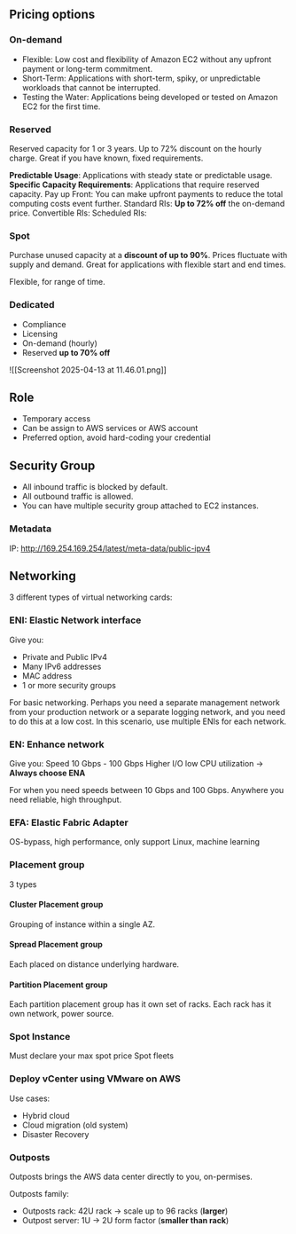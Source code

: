 ## Pricing options

### On-demand

- Flexible: Low cost and flexibility of Amazon EC2 without any upfront payment or long-term commitment.
- Short-Term: Applications with short-term, spiky, or unpredictable workloads that cannot be interrupted.
- Testing the Water: Applications being developed or tested on Amazon EC2 for the first time.

### Reserved

Reserved capacity for 1 or 3 years. Up to 72% discount on the hourly charge. Great if you have known, fixed requirements.

**Predictable Usage**: Applications with steady state or predictable usage.
**Specific Capacity Requirements**: Applications that require reserved capacity.
Pay up Front: You can make upfront payments to reduce the total computing costs event further.
Standard RIs: **Up to 72% off** the on-demand price.
Convertible RIs:
Scheduled RIs:

### Spot

Purchase unused capacity at a **discount of up to 90%**. Prices fluctuate with supply and demand. Great for applications with flexible start and end times.

Flexible, for range of time.

### Dedicated

- Compliance
- Licensing
- On-demand (hourly)
- Reserved **up to 70% off**

![[Screenshot 2025-04-13 at 11.46.01.png]]

## Role

- Temporary access
- Can be assign to AWS services or AWS account
- Preferred option, avoid hard-coding your credential

## Security Group

- All inbound traffic is blocked by default.
- All outbound traffic is allowed.
- You can have multiple security group attached to EC2 instances.

### Metadata

IP: http://169.254.169.254/latest/meta-data/public-ipv4

## Networking

3 different types of virtual networking cards:

### ENI: Elastic Network interface

Give you:

- Private and Public IPv4
- Many IPv6 addresses
- MAC address
- 1 or more security groups

For basic networking. Perhaps you need a separate management network from your production network or a separate logging network, and you need to do this at a low cost. In this scenario, use multiple ENIs for each network.

### EN: Enhance network

Give you:
Speed 10 Gbps - 100 Gbps
Higher I/O low CPU utilization
-> **Always choose ENA**

For when you need speeds between 10 Gbps and 100 Gbps. Anywhere you need reliable, high throughput.

### EFA: Elastic Fabric Adapter

OS-bypass, high performance, only support Linux, machine learning

### Placement group

3 types

#### Cluster Placement group

Grouping of instance within a single AZ.

#### Spread Placement group

Each placed on distance underlying hardware.

#### Partition Placement group

Each partition placement group has it own set of racks. Each rack has it own network, power source.

### Spot Instance

Must declare your max spot price
Spot fleets

### Deploy vCenter using VMware on AWS

Use cases:

- Hybrid cloud
- Cloud migration (old system)
- Disaster Recovery

### Outposts

Outposts brings the AWS data center directly to you, on-permises.

Outposts family:

- Outposts rack: 42U rack -> scale up to 96 racks (**larger**)
- Outpost server: 1U -> 2U form factor (**smaller than rack**)
